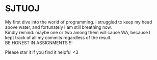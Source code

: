 # SJTUOJ
My first dive into the world of programming. I struggled to keep my head above water, and fortunately I am still breathing now.  
Kindly remind: maybe one or two among them will cause WA, because I kept track of all my commits regardless of the result.  
BE HONEST IN ASSIGNMENTS !!!  
  
Please star it if you find it helpful <3
